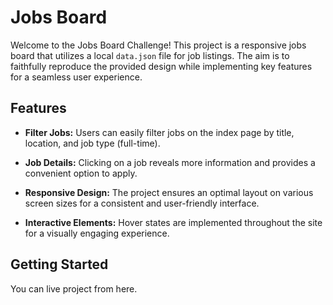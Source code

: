 # Jobs Board 

Welcome to the Jobs Board Challenge! This project is a responsive jobs board that utilizes a local `data.json` file for job listings. The aim is to faithfully reproduce the provided design while implementing key features for a seamless user experience.

## Features

- **Filter Jobs:** Users can easily filter jobs on the index page by title, location, and job type (full-time).

- **Job Details:** Clicking on a job reveals more information and provides a convenient option to apply.

- **Responsive Design:** The project ensures an optimal layout on various screen sizes for a consistent and user-friendly interface.

- **Interactive Elements:** Hover states are implemented throughout the site for a visually engaging experience.

## Getting Started

You can live project from here.

